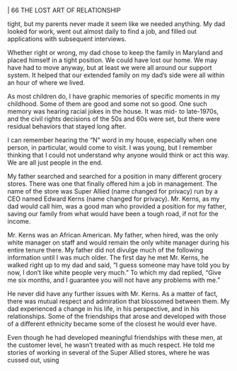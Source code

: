 | 66 THE LOST ART OF RELATIONSHIP

tight, but my parents never made it seem like we needed anything. My dad
looked for work, went out almost daily to find a job, and filled out applications
with subsequent interviews.

Whether right or wrong, my dad chose to keep the family in Maryland
and placed himself in a tight position. We could have lost our home. We may
have had to move anyway, but at least we were all around our support system.
It helped that our extended family on my dad’s side were all within an hour of
where we lived.

As most children do, I have graphic memories of specific moments in my
childhood. Some of them are good and some not so good. One such memory
was hearing racial jokes in the house. It was mid- to late-1970s, and the civil
rights decisions of the 50s and 60s were set, but there were residual behaviors
that stayed long after.

I can remember hearing the “N” word in my house, especially when one
person, in particular, would come to visit. I was young, but I remember thinking
that I could not understand why anyone would think or act this way. We are all
just people in the end.

My father searched and searched for a position in many different grocery
stores. There was one that finally offered him a job in management. The name
of the store was Super Allied (name changed for privacy) run by a CEO named
Edward Kerns (name changed for privacy). Mr. Kerns, as my dad would call
him, was a good man who provided a position for my father, saving our family
from what would have been a tough road, if not for the income.

Mr. Kerns was an African American. My father, when hired, was the only
white manager on staff and would remain the only white manager during his
entire tenure there. My father did not divulge much of the following information
until I was much older. The first day he met Mr. Kerns, he walked right up to
my dad and said, “I guess someone may have told you by now, I don’t like
white people very much.” To which my dad replied, “Give me six months, and I
guarantee you will not have any problems with me.”

He never did have any further issues with Mr. Kerns. As a matter of fact,
there was mutual respect and admiration that blossomed between them. My dad
experienced a change in his life, in his perspective, and in his relationships. Some
of the friendships that arose and developed with those of a different ethnicity
became some of the closest he would ever have.

Even though he had developed meaningful friendships with these men, at
the customer level, he wasn’t treated with as much respect. He told me stories
of working in several of the Super Allied stores, where he was cussed out, using